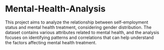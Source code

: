 # Mental-Health-Analysis
This project aims to analyze the relationship between self-employment status and mental health treatment,  considering gender distribution. The dataset contains various attributes related to mental health,  and the analysis focuses on identifying patterns and correlations that can help understand the factors  affecting mental health treatment.
